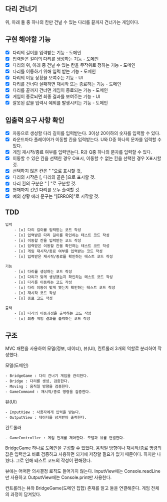 ## 다리 건너기

위, 아래 둘 중 하나의 칸만 건널 수 있는 다리를 끝까지 건너가는 게임이다.

## 구현 해야할 기능

- [x] 다리의 길이를 입력받는 기능 - 도메인
- [x] 입력받은 길이의 다리를 생성하는 기능 - 도메인
- [x] 다리의 위, 아래 중 건널 수 있는 칸을 무작위로 정하는 기능 - 도메인
- [x] 다리를 이동하기 위해 입력 받는 기능 - 도메인
- [x] 다리의 이동 상황을 보여주는 기능 - UI
- [x] 다리를 건너다 실패하면 재시작 또는 종료하는 기능 - 도메인
- [x] 다리를 끝까지 건너면 게임이 종료되는 기능 - 도메인
- [x] 게임이 종료되면 최종 결과를 보여주는 기능 - UI
- [x] 잘못된 값을 입력시 예외를 발생시키는 기능 - 도메인

## 입출력 요구 사항 확인

- [x] 자동으로 생성할 다리 길이를 입력받는다. 3이상 20이하의 숫자를 입력할 수 있다.
- [x] 라운드마다 플레이어가 이동할 칸을 입력받는다. U와 D중 하나의 문자를 입력할 수 있다.
- [x] 게임 재시작/종료 여부를 입력받는다. R과 Q중 하나의 문자를 입력할 수 있다.
- [x] 이동할 수 있은 칸을 선택한 경우 O표시, 이동할 수 없는 칸을 선택한 경우 X표시할 것.
- [x] 선택하지 않은 칸은 " "으로 표시할 것,
- [x] 다리의 시작은 [, 다리의 끝은 ]으로 표시할 것.
- [x] 다리 칸의 구분은 " | "로 구분할 것.
- [x] 현재까지 건넌 다리를 모두 출력할 것.
- [x] 예외 상황 에러 문구는 "[ERROR]"로 시작할 것.

## TDD

    입력
        - [x] 다리 길이를 입력받는 코드 작성
        - [x] 입력받은 다리 길이를 확인하는 테스트 코드 작성
        - [x] 이동할 칸을 입력받는 코드 작성
        - [x] 입력받은 이동할 칸을 확인하는 테스트 코드 작성
        - [x] 게임 재시작/종료 여부를 입력받는 코드 작성
        - [x] 입력받은 재시작/종료를 확인하는 테스트 코드 작성

    기능
        - [x] 다리를 생성하는 코드 작성
        - [x] 다리가 맞게 생성됐는지 확인하는 테스트 코드 작성
        - [x] 다리를 이동하는 코드 작성
        - [x] 다리 이동이 맞게 됐는지 확인하는 테스트 코드 작성
        - [x] 재시작 코드 작성
        - [x] 종료 코드 작성

    출력
        - [x] 다리의 이동과정을 출력하는 코드 작성
        - [x] 최종 게임 결과를 출력하는 코드 작성


## 구조

MVC 패턴을 사용하여 모델(정보, 데이터), 뷰(UI), 컨트롤러 3개의 역할로 분리하여 작성했다.

모델(도메인)

    - BridgeGame : 다리 건너기 게임을 관리한다.
    - Bridge : 다리를 생성, 검증한다.
    - Moving : 움직일 방향을 검증한다.
    - GameCommand : 재시작/종료 명령을 검증한다.

뷰(UI)

    - InputView : 사용자에게 입력을 받는다.
    - OutputView : 데이터를 넘겨받아 출력한다.

컨트롤러

    - GameController : 게임 전체를 제어한다. 모델과 뷰를 연결한다.

BridgeGame 하나로 도메인을 구성할 수 있었다. 움직일 방향이나 재시작/종료 명령의 값은 입력받고
바로 검증하고 사용하면 되기에 저장할 필요가 없기 때문이다. 하지만 나눴다. 그로 인해 테스트 코드의
작성이 편해졌다.

뷰에는 어떠한 의사결정 로직도 들어가지 않는다. InputView에는 Console.readLine만 사용하고
OutputView에는 Console.print만 사용한다.

컨트롤러는 뷰와 BridgeGame(도메인 집합) 존재를 알고 둘을 연결해준다. 게임 전체의 과정이 담겨있다.
